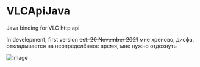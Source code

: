 # VLCApiJava
Java binding for VLC http api

In develepment, first version ~~est. 20 November 2021~~
 мне хреново, дисфа, откладывается на неопределённое время, мне нужно отдохнуть



![image](https://user-images.githubusercontent.com/44003480/136843002-992c1357-35a8-44d3-b6f4-807a4fe0f797.png)
